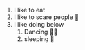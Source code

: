1. I like to eat
2. I like to scare people 👺
3. I like doing below
   1. Dancing 👯‍♂️
   2. sleeping 🛌
